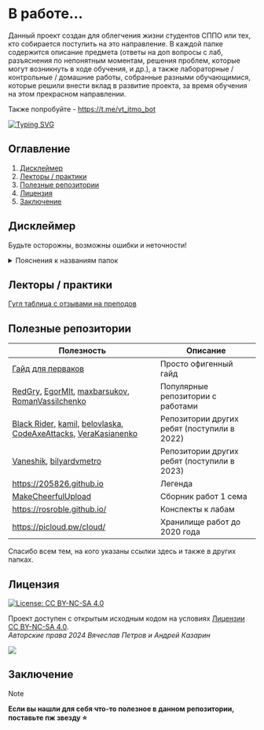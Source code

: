 # В работе...

Данный проект создан для облегчения жизни студентов СППО или тех, кто собирается поступить на это направление.
В каждой папке содержится описание предмета (ответы на доп вопросы с лаб, разъяснения по непонятным моментам, решения
проблем, которые могут возникнуть в ходе обучения, и др.), а также лабораторные / контрольные / домашние работы,
собранные разными обучающимися, которые решили внести вклад в развитие проекта, за время обучения на этом прекрасном
направлении.

Также попробуйте - https://t.me/vt_itmo_bot

[![Typing SVG](https://readme-typing-svg.herokuapp.com?color=%2336BCF7&width=500&lines=ИТМО+-+институт+тёплых+мужских+отношений)](https://git.io/typing-svg)

## Оглавление

1. [Дисклеймер](#disclaimer)
2. [Лекторы / практики](#teachers)
3. [Полезные репозитории](#links)
4. [Лицензия](#license)
5. [Заключение](#conclusion)

## Дисклеймер <a name="disclaimer"></a>

Будьте осторожны, возможны ошибки и неточности!

<details>
<summary>Пояснения к названиям папок</summary>

- Viacheslav и Limpex - в каждой такой папке лежат лабы двух разных людей
- BCS/OPD - ОПД - Основы профессиональной деятельности
- Databases - бд - Базы данных
- Discra-base - Дискретная математика (базовый уровень)
- History - История
- Informatics - Информатика
- Kik - коммуникации и командообразование
- Life_safety - бжд - Безопасность жизнедеятельности
- Linal-base - Линейная алгебра (базовый уровень)
- Matan-base - Математический анализ (базовый уровень)
- Programming - Программирование (на java)
- 1/2 term - 1/2 семестр

</details>

## Лекторы / практики  <a name="teachers"></a>

[Гугл таблица с отзывами на преподов](https://docs.google.com/spreadsheets/d/1TFTOKxqml1agwgo6Vp0Ql6Rgj9f9ciyOqQPF8VvUkJQ/edit#gid=591156939)

## Полезные репозитории <a name="links"></a>

| Полезность                                                                                                                                                                                                                                                                                                                                | Описание                                    |
|-------------------------------------------------------------------------------------------------------------------------------------------------------------------------------------------------------------------------------------------------------------------------------------------------------------------------------------------|---------------------------------------------|
| [Гайд для перваков](https://github.com/Imtjl/1st-year-guide)                                                                                                                                                                                                                                                                              | Просто офигенный гайд                       |
| [RedGry](https://github.com/RedGry/ITMO), [EgorMIt](https://github.com/EgorMIt/ITMO), [maxbarsukov](https://github.com/maxbarsukov/itmo), [RomanVassilchenko](https://github.com/RomanVassilchenko/ITMOProjects)                                                                                                                          | Популярные репозитории с работами           |
| [Black Rider](https://github.com/eliteSufferer/ITMO_Studies), [kamil](https://github.com/pro100kamil/itmo/), [belovlaska](https://github.com/belovlaska/itmo), [CodeAxeAttacks](https://github.com/CodeAxeAttacks/SystemApplicationSoftware-09.03.04-ITMO), [VeraKasianenko](https://github.com/VeraKasianenko/ITMO_Software_engineering) | Репозитории других ребят (поступили в 2022) |
| [Vaneshik](https://github.com/Vaneshik/VT-Labs), [bilyardvmetro](https://github.com/bilyardvmetro/ITMO-System-Application-Software)                                                                                                                                                                                                       | Репозитории других ребят (поступили в 2023) |
| https://205826.github.io                                                                                                                                                                                                                                                                                                                  | Легенда                                     |
| [MakeCheerfulUpload](https://github.com/orgs/MakeCheerfulUpload/repositories)                                                                                                                                                                                                                                                             | Сборник работ 1 сема                        |
| https://rosroble.github.io/                                                                                                                                                                                                                                                                                                               | Конспекты к лабам                           |
| https://picloud.pw/cloud/                                                                                                                                                                                                                                                                                                                 | Хранилище работ до 2020 года                |

Спасибо всем тем, на кого указаны ссылки здесь и также в других папках.

## Лицензия <a name="license"></a>

[![License: CC BY-NC-SA 4.0](https://licensebuttons.net/l/by-nc-sa/4.0/80x15.png)](https://creativecommons.org/licenses/by-nc-sa/4.0/)

Проект доступен с открытым исходным кодом на условиях [Лицензии CC BY-NC-SA 4.0](./LICENSE).<br>
*Авторские права 2024 Вячеслав Петров и Андрей Казарин*<br>

<a href="https://github.com/petrovviacheslav/myitmo/graphs/contributors">
  <img src="https://contrib.rocks/image?repo=L1mPeX/itmo-vt" />
</a><br>

## Заключение <a name="conclusion"></a>

> [!NOTE]
> <b>Если вы нашли для себя что-то полезное в данном репозитории, поставьте пж звезду :star:</b><br>

